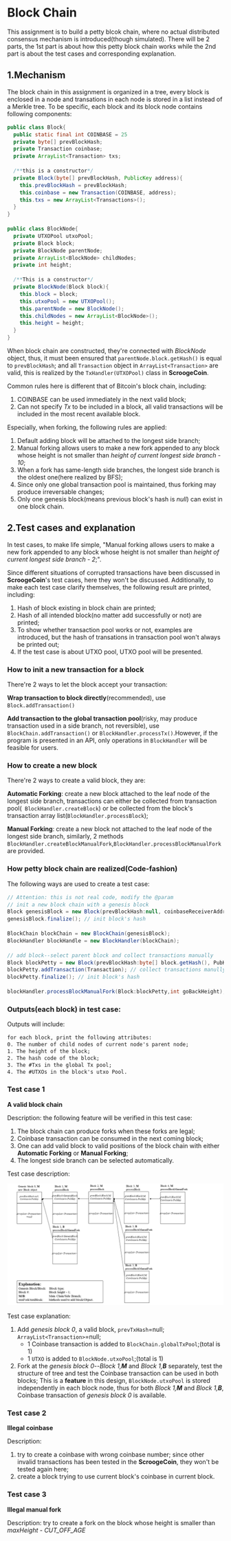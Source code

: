 # Block Chain
This assignment is to build a petty blcok chain, where no actual distributed consensus mechanism is introduced(though simulated). There will be 2 parts, the 1st part is about how this petty block chain works while the 2nd part is about the test cases and corresponding explanation.

## 1.Mechanism
The block chain in this assignment is organized in a tree, every block is enclosed in a node and transations in each node is stored in a list instead of a Merkle tree. To be specific, each block and its block node contains following components:

```java
public class Block{
  public static final int COINBASE = 25
  private byte[] prevBlockHash;
  private Transaction coinbase;
  private ArrayList<Transaction> txs;
  
  /**this is a constructor*/
  private Block(byte[] prevBlockHash, PublicKey address){
    this.prevBlockHash = prevBlockHash;
    this.coinbase = new Transaction(COINBASE, address);
    this.txs = new ArrayList<Transactions>();
  }
}

public class BlockNode{
  private UTXOPool utxoPool;
  private Block block;
  private BlockNode parentNode;
  private ArrayList<BlockNode> childNodes;
  private int height;
  
  /**This is a constructor*/
  private BlockNode(Block block){
    this.block = block;
    this.utxoPool = new UTXOPool();
    this.parentNode = new BlockNode();
    this.childNodes = new ArrayList<BlockNode>();
    this.height = height;
  }
}
```

When block chain are constructed, they're connected with *BlockNode* object, thus, it must been ensured that ```parentNode.block.getHash()``` is equal to ```prevBlockHash```; and all ```Transaction``` object in ```ArrayList<Transaction>``` are valid, this is realized by the ```TxHandler(UTXOPool)``` class in **ScroogeCoin**.

Common rules here is different that of Bitcoin's block chain, including:
1. COINBASE can be used immediately in the next valid block;
2. Can not specify *Tx* to be included in a block, all valid transactions will be included in the most recent available block.

Especially, when forking, the following rules are applied:
1. Default adding block will be attached to the longest side branch;
2. Manual forking allows users to make a new fork appended to any block whose height is not smaller than *height of current longest side branch - 10*;
3. When a fork has same-length side branches, the longest side branch is the oldest one(here realized by BFS);
4. Since only one global transaction pool is maintained, thus forking may produce irreversable changes;
5. Only one genesis block(means previous block's hash is *null*) can exist in one block chain.

## 2.Test cases and explanation
In test cases, to make life simple, "Manual forking allows users to make a new fork appended to any block whose height is not smaller than *height of current longest side branch - 2*;".

Since different situations of corrupted transactions have been discussed in **ScroogeCoin**'s test cases, here they won't be discussed. Additionally, to make each test case clarify themselves, the following result are printed, including:
1. Hash of block existing in block chain are printed;
2. Hash of all intended block(no matter add successfully or not) are printed;
3. To show whether transaction pool works or not, examples are introduced, but the hash of transations in transaction pool won't always be printed out;
4. If the test case is about UTXO pool, UTXO pool will be presented.

### How to init a new transaction for a block

There're 2 ways to let the block accept your transaction:

**Wrap transaction to block directly**(recommended), use ```Block.addTransaction()```

**Add transaction to the global transaction pool**(risky, may produce transaction used in a side branch, not reversible), use ```BlockChain.addTransaction()``` or ```BlockHandler.processTx()```.However, if the program is presented in an API, only operations in ```BlockHandler``` will be feasible for users.

### How to create a new block

There're 2 ways to create a valid block, they are:

**Automatic Forking**: create a new block attached to the leaf node of the longest side branch, transactions can either be collected from transaction pool(``` BlockHandler.createBlock```) or be collected from the block's transaction array list(```BlockHandler.processBlock```);

**Manual Forking**: create a new block not attached to the leaf node of the longest side branch, similarly, 2 methods ```BlockHandler.createBlockManualFork```,```BlockHandler.processBlockManualFork``` are provided.

### How petty block chain are realized(Code-fashion)

The following ways are used to create a test case:

```java
// Attention: this is not real code, modify the @param
// init a new block chain with a genesis block
Block genesisBlock = new Block(prevBlockHash:null, coinbaseReceiverAddress:PubKey);
genesisBlock.finalize(); // init block's hash

BlockChain blockChain = new BlockChain(genesisBlock);
BlockHandler blockHandle = new BlockHandler(blockChain);

// add block--select parent block and collect transactions manually
Block blockPetty = new Block(prevBlockHash:byte[] block.getHash(), PubKey);
blockPetty.addTransaction(Transaction); // collect transactions manully
blockPetty.finalize(); // init block's hash

blockHandler.processBlockManualFork(Block:blockPetty,int goBackHeight);
```

### Outputs(each block) in test case:

Outputs will include:

```
for each block, print the following attributes:
0. The number of child nodes of current node's parent node;
1. The height of the block;
2. The hash code of the block;
3. The #Txs in the global Tx pool;
4. The #UTXOs in the block's utxo Pool.
```

### Test case 1

**A valid block chain**

Description: the following feature will be verified in this test case:
1. The block chain can produce forks when these forks are legal;
2. Coinbase transaction can be consumed in the next coming block;
3. One can add valid block to valid positions of the block chain with either **Automatic Forking** or **Manual Forking**;
4. The longest side branch can be selected automatically.

Test case description:

![testCase1_blockChain](testCase1_blockChain.png)

Test case explanation:

1. Add *genesis block 0*, a valid block, ```prevTxHash```=null; ```ArrayList<Transaction>```=null;
   + 1 Coinbase transaction is added to ```BlockChain.globalTxPool```;(total is 1)
   + 1 ```UTXO``` is added to ```BlockNode.utxoPool```;(total is 1)
2. Fork at the *genesis block 0*--*Block 1,**M*** and *Block 1,**B*** separately, test the structure of tree and test the Coinbase transaction can be used in both blocks; This is a **feature** in this design, ```BlockNode.utxoPool``` is stored independently in each block node, thus for both *Block 1,**M*** and *Block 1,**B***, Coinbase transaction of *genesis block 0* is available.

### Test case 2
**Illegal coinbase**

Description: 
1. try to create a coinbase with wrong coinbase number; since other invalid transactions has been tested in the **ScroogeCoin**, they won't be tested again here; 
3. create a block trying to use current block's coinbase in current block.

### Test case 3
**Illegal manual fork**

Description: try to create a fork on the block whose height is smaller than *maxHeight - CUT_OFF_AGE*

